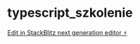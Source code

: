 # typescript_szkolenie

[Edit in StackBlitz next generation editor ⚡️](https://stackblitz.com/~/github.com/krzysiekswol/typescript_szkolenie)